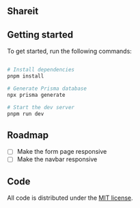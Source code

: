 ## Shareit

## Getting started

To get started, run the following commands:

```bash

# Install dependencies
pnpm install

# Generate Prisma database
npx prisma generate

# Start the dev server
pnpm run dev

```

## Roadmap

- [ ] Make the form page responsive
- [ ] Make the navbar responsive

## Code

All code is distributed under the [MIT license](LICENSE).  
